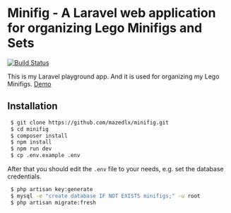 # Minifig - A Laravel web application for organizing Lego Minifigs and Sets

[![Build Status](https://travis-ci.org/mazedlx/minifig.svg)](https://travis-ci.org/mazedlx/minifig)

This is my Laravel playground app. And it is used for organizing my Lego Minifigs. [Demo](https://lego.mazedlx.net)

## Installation

```bash
 $ git clone https://github.com/mazedlx/minifig.git
 $ cd minifig
 $ composer install
 $ npm install
 $ npm run dev
 $ cp .env.example .env
 ```

After that you should edit the `.env` file to your needs, e.g. set the database credentials.

```bash 
 $ php artisan key:generate
 $ mysql -e "create database IF NOT EXISTS minifigs;" -u root
 $ php artisan migrate:fresh
```
